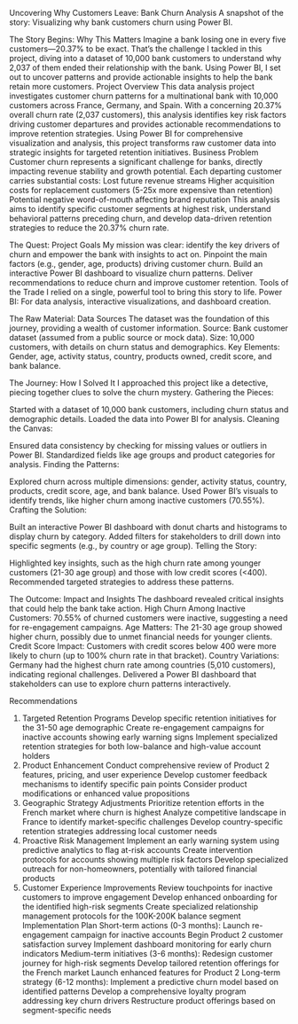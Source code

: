 Uncovering Why Customers Leave: Bank Churn Analysis
A snapshot of the story: Visualizing why bank customers churn using Power BI.

The Story Begins: Why This Matters
Imagine a bank losing one in every five customers—20.37% to be exact. That’s the challenge I tackled in this project, diving into a dataset of 10,000 bank customers to understand why 2,037 of them ended their relationship with the bank. Using Power BI, I set out to uncover patterns and provide actionable insights to help the bank retain more customers.
Project Overview
This data analysis project investigates customer churn patterns for a multinational bank with 10,000 customers across France, Germany, and Spain. With a concerning 20.37% overall churn rate (2,037 customers), this analysis identifies key risk factors driving customer departures and provides actionable recommendations to improve retention strategies. Using Power BI for comprehensive visualization and analysis, this project transforms raw customer data into strategic insights for targeted retention initiatives.
Business Problem
Customer churn represents a significant challenge for banks, directly impacting revenue stability and growth potential. Each departing customer carries substantial costs:
Lost future revenue streams
Higher acquisition costs for replacement customers (5-25x more expensive than retention)
Potential negative word-of-mouth affecting brand reputation
This analysis aims to identify specific customer segments at highest risk, understand behavioral patterns preceding churn, and develop data-driven retention strategies to reduce the 20.37% churn rate.


The Quest: Project Goals
My mission was clear: identify the key drivers of churn and empower the bank with insights to act on.
Pinpoint the main factors (e.g., gender, age, products) driving customer churn.
Build an interactive Power BI dashboard to visualize churn patterns.
Deliver recommendations to reduce churn and improve customer retention.
 Tools of the Trade
I relied on a single, powerful tool to bring this story to life.
Power BI: For data analysis, interactive visualizations, and dashboard creation.

The Raw Material: Data Sources
The dataset was the foundation of this journey, providing a wealth of customer information.
Source: Bank customer dataset (assumed from a public source or mock data).
Size: 10,000 customers, with details on churn status and demographics.
Key Elements: Gender, age, activity status, country, products owned, credit score, and bank balance.


The Journey: How I Solved It
I approached this project like a detective, piecing together clues to solve the churn mystery.
Gathering the Pieces:


Started with a dataset of 10,000 bank customers, including churn status and demographic details.
Loaded the data into Power BI for analysis.
Cleaning the Canvas:


Ensured data consistency by checking for missing values or outliers in Power BI.
Standardized fields like age groups and product categories for analysis.
Finding the Patterns:


Explored churn across multiple dimensions: gender, activity status, country, products, credit score, age, and bank balance.
Used Power BI’s visuals to identify trends, like higher churn among inactive customers (70.55%).
Crafting the Solution:


Built an interactive Power BI dashboard with donut charts and histograms to display churn by category.
Added filters for stakeholders to drill down into specific segments (e.g., by country or age group).
Telling the Story:


Highlighted key insights, such as the high churn rate among younger customers (21-30 age group) and those with low credit scores (<400).
Recommended targeted strategies to address these patterns.

 The Outcome: Impact and Insights
The dashboard revealed critical insights that could help the bank take action.
High Churn Among Inactive Customers: 70.55% of churned customers were inactive, suggesting a need for re-engagement campaigns.
Age Matters: The 21-30 age group showed higher churn, possibly due to unmet financial needs for younger clients.
Credit Score Impact: Customers with credit scores below 400 were more likely to churn (up to 100% churn rate in that bracket).
Country Variations: Germany had the highest churn rate among countries (5,010 customers), indicating regional challenges.
Delivered a Power BI dashboard that stakeholders can use to explore churn patterns interactively.


Recommendations
1. Targeted Retention Programs
Develop specific retention initiatives for the 31-50 age demographic
Create re-engagement campaigns for inactive accounts showing early warning signs
Implement specialized retention strategies for both low-balance and high-value account holders
2. Product Enhancement
Conduct comprehensive review of Product 2 features, pricing, and user experience
Develop customer feedback mechanisms to identify specific pain points
Consider product modifications or enhanced value propositions
3. Geographic Strategy Adjustments
Prioritize retention efforts in the French market where churn is highest
Analyze competitive landscape in France to identify market-specific challenges
Develop country-specific retention strategies addressing local customer needs
4. Proactive Risk Management
Implement an early warning system using predictive analytics to flag at-risk accounts
Create intervention protocols for accounts showing multiple risk factors
Develop specialized outreach for non-homeowners, potentially with tailored financial products
5. Customer Experience Improvements
Review touchpoints for inactive customers to improve engagement
Develop enhanced onboarding for the identified high-risk segments
Create specialized relationship management protocols for the 100K-200K balance segment
Implementation Plan
Short-term actions (0-3 months):
Launch re-engagement campaign for inactive accounts
Begin Product 2 customer satisfaction survey
Implement dashboard monitoring for early churn indicators
Medium-term initiatives (3-6 months):
Redesign customer journey for high-risk segments
Develop tailored retention offerings for the French market
Launch enhanced features for Product 2
Long-term strategy (6-12 months):
Implement a predictive churn model based on identified patterns
Develop a comprehensive loyalty program addressing key churn drivers
Restructure product offerings based on segment-specific needs
